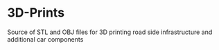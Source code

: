 # 3D-Prints
Source of STL and OBJ files for 3D printing road side infrastructure and additional car components
